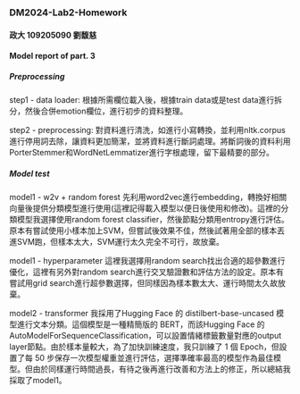 ### DM2024-Lab2-Homework
#### 政大 109205090 劉馥慈

#### Model report of part. 3

##### Preprocessing
step1 - data loader:
根據所需欄位載入後，根據train data或是test data進行拆分，然後合併emotion欄位，進行初步的資料整理。

step2 - preprocessing:
對資料進行清洗，如進行小寫轉換，並利用nltk.corpus進行停用詞去除，讓資料更加簡潔，並將資料進行斷詞處理。將斷詞後的資料利用PorterStemmer和WordNetLemmatizer進行字根處理，留下最精要的部分。

##### Model test
model1 - w2v + random forest
先利用word2vec進行embedding，轉換好相關向量後提供分類模型進行使用(這裡記得載入模型以便日後使用和修改)。這裡的分類模型我選擇使用random forest classifier，然後節點分類用entropy進行評估。原本有嘗試使用小樣本加上SVM，但嘗試後效果不佳，然後試著用全部的樣本丟進SVM跑，但樣本太大，SVM運行太久完全不可行，故放棄。

model1 - hyperparameter
這裡我選擇用random search找出合適的超參數進行優化，這裡有另外對random search進行交叉驗證數和評估方法的設定。原本有嘗試用grid search進行超參數選擇，但同樣因為樣本數太大、運行時間太久故放棄。

model2 - transformer
我採用了Hugging Face 的 distilbert-base-uncased 模型進行文本分類。這個模型是一種精簡版的 BERT，而該Hugging Face 的 AutoModelForSequenceClassification，可以設置情緒標籤數量對應的output layer節點。由於樣本量較大，為了加快訓練速度，我只訓練了 1 個 Epoch，但設置了每 50 步保存一次模型權重並進行評估，選擇準確率最高的模型作為最佳模型。但由於同樣運行時間過長，有待之後再進行改善和方法上的修正，所以總結我採取了model1。
